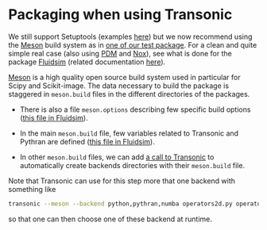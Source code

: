 # Packaging when using Transonic

We still support Setuptools (examples
[here](https://foss.heptapod.net/fluiddyn/transonic/-/tree/branch/default/doc/examples/packages))
but we now recommend using the [Meson] build system as in
[one of our test package](https://foss.heptapod.net/fluiddyn/transonic/-/tree/branch/default/data_tests/package_for_test_meson).
For a clean and quite simple real case (also using [PDM] and [Nox]), see what is
done for the package [Fluidsim](https://foss.heptapod.net/fluiddyn/fluidsim)
(related documentation
[here](https://fluidsim.readthedocs.io/en/latest/build-from-source.html)).

[Meson] is a high quality open source build system used in particular for Scipy
and Scikit-image. The data necessary to build the package is staggered in
`meson.build` files in the different directories of the packages.

- There is also a file `meson.options` describing few specific build options
  ([this file in Fluidsim](https://foss.heptapod.net/fluiddyn/fluidsim/-/blob/branch/default/meson.options)).

- In the main `meson.build` file, few variables related to Transonic and Pythran
  are defined
  ([this file in Fluidsim](https://foss.heptapod.net/fluiddyn/fluidsim/-/blob/branch/default/meson.build)).

- In other `meson.build` files, we can add
  [a call to Transonic](https://foss.heptapod.net/fluiddyn/fluidsim/-/blob/branch/default/fluidsim/operators/meson.build)
  to automatically create backends directories with their `meson.build` file.

Note that Transonic can use for this step more that one backend with something
like

```sh
transonic --meson --backend python,pythran,numba operators2d.py operators3d.py
```

so that one can then choose one of these backend at runtime.

[meson]: https://mesonbuild.com
[nox]: https://nox.thea.codes
[pdm]: https://pdm-project.org
